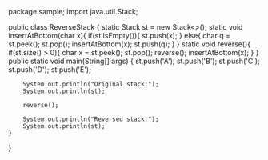 package sample;
import java.util.Stack;

public class ReverseStack {
    static Stack<Character> st = new Stack<>();
    static void insertAtBottom(char x){
        if(st.isEmpty()){
            st.push(x);
        }
        else{
            char q = st.peek();
            st.pop();
            insertAtBottom(x);
            st.push(q);
        }
    }
    static void reverse(){
        if(st.size() > 0){
            char x = st.peek();
            st.pop();
            reverse();
            insertAtBottom(x);
        }
    }
    public static void main(String[] args) {
        st.push('A');
        st.push('B');
        st.push('C');
        st.push('D');
        st.push('E');

        System.out.println("Original stack:");
        System.out.println(st);

        reverse();

        System.out.println("Reversed stack:");
        System.out.println(st);
    }
}
